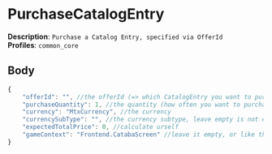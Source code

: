 # PurchaseCatalogEntry

**Description**: `Purchase a Catalog Entry, specified via OfferId` \
**Profiles**: `common_core`

## Body
```js
{
    "offerId": "", //the offerId (=> which CatalogEntry you want to purchase)
    "purchaseQuantity": 1, //the quantity (how often you want to purchase it, should be normally 1)
    "currency": "MtxCurrency", //the currency
    "currencySubType": "", //the currency subtype, leave empty is not existing
    "expectedTotalPrice": 0, //calculate urself
    "gameContext": "Frontend.CatabaScreen" //leave it empty, or like this
}
```
